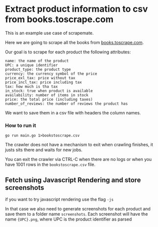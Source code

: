 # Extract product information to csv from books.toscrape.com

This is an example use case of scrapemate. 

Here we are going to scrape all the books from [books.toscrape.com](https://books.toscrape.com/).

Our goal is to scrape for each product the following attributes:

```
name: the name of the product
UPC: a unique identifier
product_type: the product type
currency: the currency symbol of the price
price_exl_tax: price without tax
price_incl_tax: price including tax
tax: how much is tha tax
in_stock: true when product is available
availability: number of items in stock
price: the total price (including taxes)
number_of_reviews: the number of reviews the product has
```

We want to save them in a csv file with headers the column names.


###  How to run it

```
go run main.go 1>bookstoscrape.csv
```

The crawler does not have a mechanism to exit when crawling finishes, it justs sits there
and waits for new jobs.

You can exit the crawler via CTRL-C when there are no logs or when you have 1001 rows in the 
`bookstoscrape.csv` file.

## Fetch using Javascript Rendering and store screenshots

if you want to try javascript rendering use the flag `-js`

In that case we also need to generate screenshots for each product and save them to
a folder name `screenshots`. Each screenshot will have the name `{UPC}.png`, where UPC is the product
identifier as parsed



